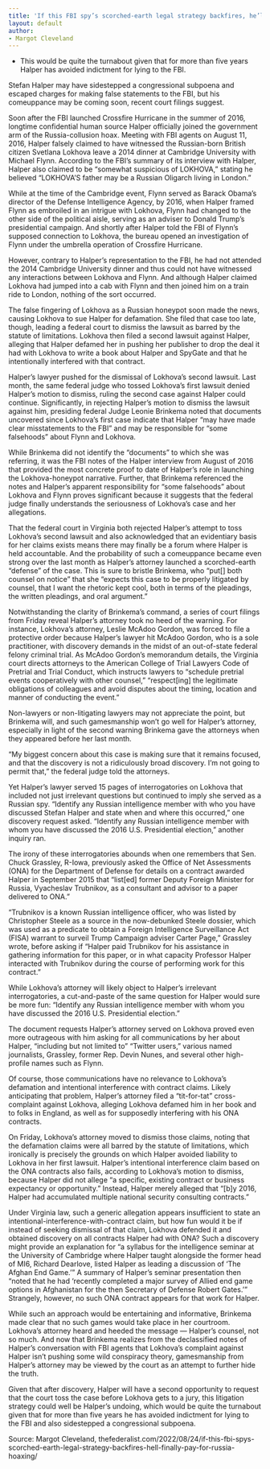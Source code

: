 ```yaml
---
title: 'If this FBI spy’s scorched-earth legal strategy backfires, he’ll finally pay for Russia hoaxing'
layout: default
author:
- Margot Cleveland
---
```


- This would be quite the turnabout given that for more than five years Halper has avoided indictment for lying to the FBI.

Stefan Halper may have sidestepped a congressional subpoena and escaped charges for making false statements to the FBI, but his comeuppance may be coming soon, recent court filings suggest.

Soon after the FBI launched Crossfire Hurricane in the summer of 2016, longtime confidential human source Halper officially joined the government arm of the Russia-collusion hoax. Meeting with FBI agents on August 11, 2016, Halper falsely claimed to have witnessed the Russian-born British citizen Svetlana Lokhova leave a 2014 dinner at Cambridge University with Michael Flynn. According to the FBI’s summary of its interview with Halper, Halper also claimed to be “somewhat suspicious of LOKHOVA,” stating he believed “LOKHOVA’S father may be a Russian Oligarch living in London.”

While at the time of the Cambridge event, Flynn served as Barack Obama’s director of the Defense Intelligence Agency, by 2016, when Halper framed Flynn as embroiled in an intrigue with Lokhova, Flynn had changed to the other side of the political aisle, serving as an adviser to Donald Trump’s presidential campaign. And shortly after Halper told the FBI of Flynn’s supposed connection to Lokhova, the bureau opened an investigation of Flynn under the umbrella operation of Crossfire Hurricane.

However, contrary to Halper’s representation to the FBI, he had not attended the 2014 Cambridge University dinner and thus could not have witnessed any interactions between Lokhova and Flynn. And although Halper claimed Lokhova had jumped into a cab with Flynn and then joined him on a train ride to London, nothing of the sort occurred.

The false fingering of Lokhova as a Russian honeypot soon made the news, causing Lokhova to sue Halper for defamation. She filed that case too late, though, leading a federal court to dismiss the lawsuit as barred by the statute of limitations. Lokhova then filed a second lawsuit against Halper, alleging that Halper defamed her in pushing her publisher to drop the deal it had with Lokhova to write a book about Halper and SpyGate and that he intentionally interfered with that contract.

Halper’s lawyer pushed for the dismissal of Lokhova’s second lawsuit. Last month, the same federal judge who tossed Lokhova’s first lawsuit denied Halper’s motion to dismiss, ruling the second case against Halper could continue. Significantly, in rejecting Halper’s motion to dismiss the lawsuit against him, presiding federal Judge Leonie Brinkema noted that documents uncovered since Lokhova’s first case indicate that Halper “may have made clear misstatements to the FBI” and may be responsible for “some falsehoods” about Flynn and Lokhova.

While Brinkema did not identify the “documents” to which she was referring, it was the FBI notes of the Halper interview from August of 2016 that provided the most concrete proof to date of Halper’s role in launching the Lokhova-honeypot narrative. Further, that Brinkema referenced the notes and Halper’s apparent responsibility for “some falsehoods” about Lokhova and Flynn proves significant because it suggests that the federal judge finally understands the seriousness of Lokhova’s case and her allegations.

That the federal court in Virginia both rejected Halper’s attempt to toss Lokhova’s second lawsuit and also acknowledged that an evidentiary basis for her claims exists means there may finally be a forum where Halper is held accountable. And the probability of such a comeuppance became even strong over the last month as Halper’s attorney launched a scorched-earth “defense” of the case. This is sure to bristle Brinkema, who “put[] both counsel on notice” that she “expects this case to be properly litigated by counsel, that I want the rhetoric kept cool, both in terms of the pleadings, the written pleadings, and oral argument.”

Notwithstanding the clarity of Brinkema’s command, a series of court filings from Friday reveal Halper’s attorney took no heed of the warning. For instance, Lokhova’s attorney, Leslie McAdoo Gordon, was forced to file a protective order because Halper’s lawyer hit McAdoo Gordon, who is a sole practitioner, with discovery demands in the midst of an out-of-state federal felony criminal trial. As McAdoo Gordon’s memorandum details, the Virginia court directs attorneys to the American College of Trial Lawyers Code of Pretrial and Trial Conduct, which instructs lawyers to “schedule pretrial events cooperatively with other counsel,” “respect[ing] the legitimate obligations of colleagues and avoid disputes about the timing, location and manner of conducting the event.”

Non-lawyers or non-litigating lawyers may not appreciate the point, but Brinkema will, and such gamesmanship won’t go well for Halper’s attorney, especially in light of the second warning Brinkema gave the attorneys when they appeared before her last month.

“My biggest concern about this case is making sure that it remains focused, and that the discovery is not a ridiculously broad discovery. I’m not going to permit that,” the federal judge told the attorneys.

Yet Halper’s lawyer served 15 pages of interrogatories on Lokhova that included not just irrelevant questions but continued to imply she served as a Russian spy. “Identify any Russian intelligence member with who you have discussed Stefan Halper and state when and where this occurred,” one discovery request asked. “Identify any Russian intelligence member with whom you have discussed the 2016 U.S. Presidential election,” another inquiry ran.

The irony of these interrogatories abounds when one remembers that Sen. Chuck Grassley, R-Iowa, previously asked the Office of Net Assessments (ONA) for the Department of Defense for details on a contract awarded Halper in September 2015 that “list[ed] former Deputy Foreign Minister for Russia, Vyacheslav Trubnikov, as a consultant and advisor to a paper delivered to ONA.”

“Trubnikov is a known Russian intelligence officer, who was listed by Christopher Steele as a source in the now-debunked Steele dossier, which was used as a predicate to obtain a Foreign Intelligence Surveillance Act (FISA) warrant to surveil Trump Campaign adviser Carter Page,” Grassley wrote, before asking if “Halper paid Trubnikov for his assistance in gathering information for this paper, or in what capacity Professor Halper interacted with Trubnikov during the course of performing work for this contract.”

While Lokhova’s attorney will likely object to Halper’s irrelevant interrogatories, a cut-and-paste of the same question for Halper would sure be more fun: “Identify any Russian intelligence member with whom you have discussed the 2016 U.S. Presidential election.”

The document requests Halper’s attorney served on Lokhova proved even more outrageous with him asking for all communications by her about Halper, “including but not limited to” “Twitter users,” various named journalists, Grassley, former Rep. Devin Nunes, and several other high-profile names such as Flynn.

Of course, those communications have no relevance to Lokhova’s defamation and intentional interference with contract claims. Likely anticipating that problem, Halper’s attorney filed a “tit-for-tat” cross-complaint against Lokhova, alleging Lokhova defamed him in her book and to folks in England, as well as for supposedly interfering with his ONA contracts.

On Friday, Lokhova’s attorney moved to dismiss those claims, noting that the defamation claims were all barred by the statute of limitations, which ironically is precisely the grounds on which Halper avoided liability to Lokhova in her first lawsuit. Halper’s intentional interference claim based on the ONA contracts also fails, according to Lokhova’s motion to dismiss, because Halper did not allege “a specific, existing contract or business expectancy or opportunity.” Instead, Halper merely alleged that “[b]y 2016, Halper had accumulated multiple national security consulting contracts.”

Under Virginia law, such a generic allegation appears insufficient to state an intentional-interference-with-contract claim, but how fun would it be if instead of seeking dismissal of that claim, Lokhova defended it and obtained discovery on all contracts Halper had with ONA? Such a discovery might provide an explanation for “a syllabus for the intelligence seminar at the University of Cambridge where Halper taught alongside the former head of MI6, Richard Dearlove, listed Halper as leading a discussion of ‘The Afghan End Game.’” A summary of Halper’s seminar presentation then “noted that he had ‘recently completed a major survey of Allied end game options in Afghanistan for the then Secretary of Defense Robert Gates.’” Strangely, however, no such ONA contract appears for that work for Halper.

While such an approach would be entertaining and informative, Brinkema made clear that no such games would take place in her courtroom. Lokhova’s attorney heard and heeded the message — Halper’s counsel, not so much. And now that Brinkema realizes from the declassified notes of Halper’s conversation with FBI agents that Lokhova’s complaint against Halper isn’t pushing some wild conspiracy theory, gamesmanship from Halper’s attorney may be viewed by the court as an attempt to further hide the truth.

Given that after discovery, Halper will have a second opportunity to request that the court toss the case before Lokhova gets to a jury, this litigation strategy could well be Halper’s undoing, which would be quite the turnabout given that for more than five years he has avoided indictment for lying to the FBI and also sidestepped a congressional subpoena.

Source: Margot Cleveland, thefederalist.com/2022/08/24/if-this-fbi-spys-scorched-earth-legal-strategy-backfires-hell-finally-pay-for-russia-hoaxing/
